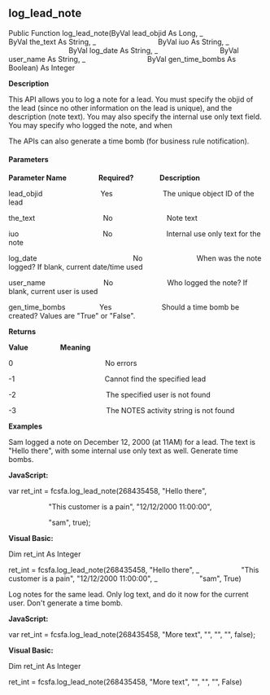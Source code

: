 log_lead_note
---------------

Public Function log_lead_note(ByVal lead_objid As Long, _
                              ByVal the_text As String, _
                              ByVal iuo As String, _
                              ByVal log_date As String, _
                              ByVal user_name As String, _
                              ByVal gen_time_bombs As Boolean) As Integer

**Description**

This API allows you to log a note for a lead. You must specify the objid of the lead (since no other information on the lead is unique), and the description (note text). You may also specify the internal use only text field. You may specify who logged the note, and when

The APIs can also generate a time bomb (for business rule notification).

#### Parameters
**Parameter Name**                **Required?**             **Description**

lead_objid                             Yes                         The unique object ID of the lead

the_text                                  No                           Note text

iuo                                          No                           Internal use only text for the note

log_date                                                No                           When was the note logged? If blank, current date/time used

user_name                             No                           Who logged the note? If blank, current user is used

gen_time_bombs                 Yes                         Should a time bomb be created? Values are "True" or "False".

**Returns**

**Value**                **Meaning**

0                                              No errors

-1                                             Cannot find the specified lead

-2                                             The specified user is not found

-3                                             The NOTES activity string is not found

**Examples**

 Sam logged a note on December 12, 2000 (at 11AM) for a lead. The text is "Hello there", with some internal use only text as well. Generate time bombs.

**JavaScript:**

var ret_int = fcsfa.log_lead_note(268435458, "Hello there",

                    "This customer is a pain", "12/12/2000 11:00:00",

                    "sam", true);

**Visual Basic:**

Dim ret_int As Integer

ret_int = fcsfa.log_lead_note(268435458, "Hello there", _
                    "This customer is a pain", "12/12/2000 11:00:00", _
                    "sam", True)

 Log notes for the same lead. Only log text, and do it now for the current user. Don't generate a time bomb.

**JavaScript:**

var ret_int = fcsfa.log_lead_note(268435458, "More text", "", "", "", false);

**Visual Basic:**

Dim ret_int As Integer

ret_int = fcsfa.log_lead_note(268435458, "More text", "", "", "", False)